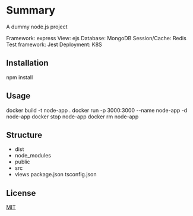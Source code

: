 # Summary
A dummy node.js project

Framework: express
View: ejs
Database: MongoDB
Session/Cache: Redis
Test framework: Jest
Deployment: K8S

## Installation
npm install

## Usage
docker build -t node-app .
docker run -p 3000:3000 --name node-app -d node-app
docker stop node-app
docker rm node-app

## Structure
- dist
- node_modules
- public
- src
- views
package.json
tsconfig.json

## License
[MIT](https://choosealicense.com/licenses/mit/)